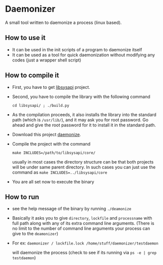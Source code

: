 # Daemonizer

A small tool written to daemonize a process (linux based).

## How to use it

* It can be used in the init scripts of a program to daemonize itself
* It can be used as a tool for quick daemonization without modifying any codes (just a wrapper shell script)

## How to compile it

* First, you have to get [libsysapi](https://github.com/devnaga/libsysapi) project.
* Second, you have to compile the library with the following command

  ```cd libsysapi/ ; ./build.py```

* As the compilation proceeds, it also installs the library into the standard path (which is ```/usr/lib/```), and
it may ask you for root password. Go ahead and give the root password for it to install it in the standard path.

* Download this project [daemonize](https://github.com/devnaga/daemonize).

* Compile the project with the command

  ```make INCLUDES=/path/to/libsysapi/core/```

  usually in most cases the directory structure can be that both projects will be under same parent directory. In such
  cases you can just use the command as ```make INCLUDES=../libsysapi/core```

* You are all set now to execute the binary

## How to run

* see the help message of the binary by running ```./deamonize```

* Basically it asks you to give ```directory```, ```lockfile``` and ```processname``` with full path along with any of its
extra command line arguments. (There is no limit to the number of command line arguments your process can give to the ```deamonizer```)

* For ex: ```daemonizer / lockfile.lock /home/stuff/daemonizer/testdaemon```

  will daemonize the process (check to see if its running via ```ps -e | grep testdaemon```)


